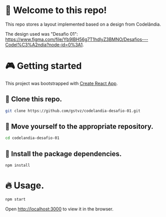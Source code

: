 # 👋 Welcome to this repo!
This repo stores a layout implemented based on a design from Codelândia.

The design used was "Desafio 01": https://www.figma.com/file/Yb9IBH56g7T1hdIyZ3BMNO/Desafios---Codel%C3%A2ndia?node-id=0%3A1.

# 🎮 Getting started
This project was bootstrapped with [Create React App](https://github.com/facebook/create-react-app).

## 🧬 Clone this repo.
```bash
git clone https://github.com/gstvz/codelandia-desafio-01.git
```

## 📂 Move yourself to the appropriate repository.
```bash
cd codelandia-desafio-01
```

## 🎉 Install the package dependencies.
```bash
npm install
```

# 🔥 Usage.
```bash
npm start
```

Open [http://localhost:3000](http://localhost:3000) to view it in the browser.
